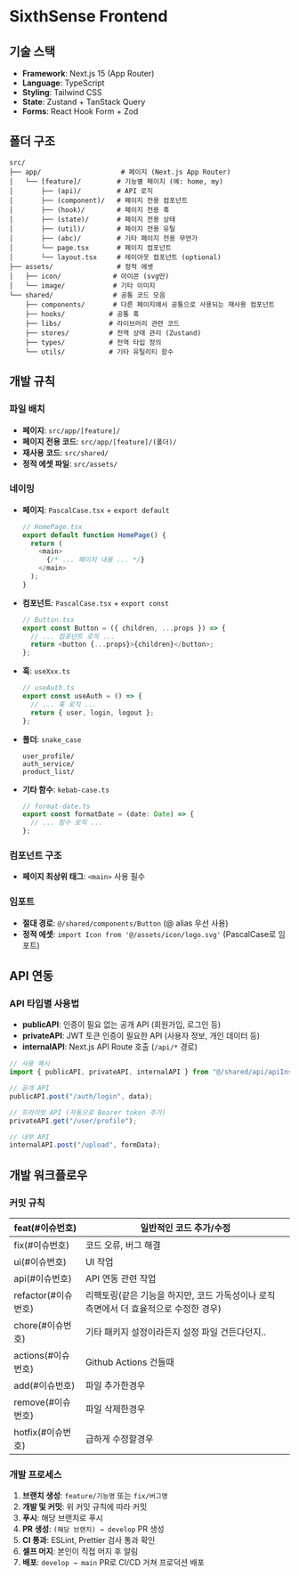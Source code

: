 # SixthSense Frontend

## 기술 스택

- **Framework**: Next.js 15 (App Router)
- **Language**: TypeScript
- **Styling**: Tailwind CSS
- **State**: Zustand + TanStack Query
- **Forms**: React Hook Form + Zod

## 폴더 구조

```
src/
├── app/                    # 페이지 (Next.js App Router)
│   └── [feature]/         # 기능별 페이지 (예: home, my)
│       ├── (api)/         # API 로직
│       ├── (component)/   # 페이지 전용 컴포넌트
│       ├── (hook)/        # 페이지 전용 훅
│       ├── (state)/       # 페이지 전용 상태
│       ├── (util)/        # 페이지 전용 유틸
│       ├── (abc)/         # 기타 페이지 전용 무언가
│       └── page.tsx       # 페이지 컴포넌트
│       └── layout.tsx     # 레이아웃 컴포넌트 (optional)
├── assets/                # 정적 에셋
│   ├── icon/             # 아이콘 (svg만)
│   └── image/            # 기타 이미지
└── shared/               # 공통 코드 모음
    ├── components/       # 다른 페이지에서 공통으로 사용되는 재사용 컴포넌트
    ├── hooks/           # 공통 훅
    ├── libs/            # 라이브러리 관련 코드
    ├── stores/          # 전역 상태 관리 (Zustand)
    ├── types/           # 전역 타입 정의
    └── utils/           # 기타 유틸리티 함수
```

## 개발 규칙

### 파일 배치

- **페이지**: `src/app/[feature]/`
- **페이지 전용 코드**: `src/app/[feature]/(폴더)/`
- **재사용 코드**: `src/shared/`
- **정적 에셋 파일**: `src/assets/`

### 네이밍

- **페이지**: `PascalCase.tsx` + `export default`

  ```typescript
  // HomePage.tsx
  export default function HomePage() {
    return (
      <main>
        {/* ... 페이지 내용 ... */}
      </main>
    );
  }
  ```

- **컴포넌트**: `PascalCase.tsx` + `export const`

  ```typescript
  // Button.tsx
  export const Button = ({ children, ...props }) => {
    // ... 컴포넌트 로직 ...
    return <button {...props}>{children}</button>;
  };
  ```

- **훅**: `useXxx.ts`

  ```typescript
  // useAuth.ts
  export const useAuth = () => {
    // ... 훅 로직 ...
    return { user, login, logout };
  };
  ```

- **폴더**: `snake_case`

  ```
  user_profile/
  auth_service/
  product_list/
  ```

- **기타 함수**: `kebab-case.ts`
  ```typescript
  // format-date.ts
  export const formatDate = (date: Date) => {
    // ... 함수 로직 ...
  };
  ```

### 컴포넌트 구조

- **페이지 최상위 태그**: `<main>` 사용 필수

### 임포트

- **절대 경로**: `@/shared/components/Button` (@ alias 우선 사용)
- **정적 에셋**: `import Icon from '@/assets/icon/logo.svg'` (PascalCase로 임포트)

## API 연동

### API 타입별 사용법

- **publicAPI**: 인증이 필요 없는 공개 API (회원가입, 로그인 등)
- **privateAPI**: JWT 토큰 인증이 필요한 API (사용자 정보, 개인 데이터 등)
- **internalAPI**: Next.js API Route 호출 (`/api/*` 경로)

```typescript
// 사용 예시
import { publicAPI, privateAPI, internalAPI } from "@/shared/api/apiInstance";

// 공개 API
publicAPI.post("/auth/login", data);

// 프라이빗 API (자동으로 Bearer token 추가)
privateAPI.get("/user/profile");

// 내부 API
internalAPI.post("/upload", formData);
```

## 개발 워크플로우

### 커밋 규칙

| feat(#이슈번호)     | 일반적인 코드 추가/수정                                                               |
| ------------------- | ------------------------------------------------------------------------------------- |
| fix(#이슈번호)      | 코드 오류, 버그 해결                                                                  |
| ui(#이슈번호)       | UI 작업                                                                               |
| api(#이슈번호)      | API 연동 관련 작업                                                                    |
| refactor(#이슈번호) | 리팩토링(같은 기능을 하지만, 코드 가독성이나 로직 측면에서 더 효율적으로 수정한 경우) |
| chore(#이슈번호)    | 기타 패키지 설정이라든지 설정 파일 건든다던지..                                       |
| actions(#이슈번호)  | Github Actions 건들때                                                                 |
| add(#이슈번호)      | 파일 추가한경우                                                                       |
| remove(#이슈번호)   | 파일 삭제한경우                                                                       |
| hotfix(#이슈번호)   | 급하게 수정할경우                                                                     |

### 개발 프로세스

1. **브랜치 생성**: `feature/기능명` 또는 `fix/버그명`
2. **개발 및 커밋**: 위 커밋 규칙에 따라 커밋
3. **푸시**: 해당 브랜치로 푸시
4. **PR 생성**: `(해당 브랜치) → develop` PR 생성
5. **CI 통과**: ESLint, Prettier 검사 통과 확인
6. **셀프 머지**: 본인이 직접 머지 후 알림
7. **배포**: `develop → main` PR로 CI/CD 거쳐 프로덕션 배포
